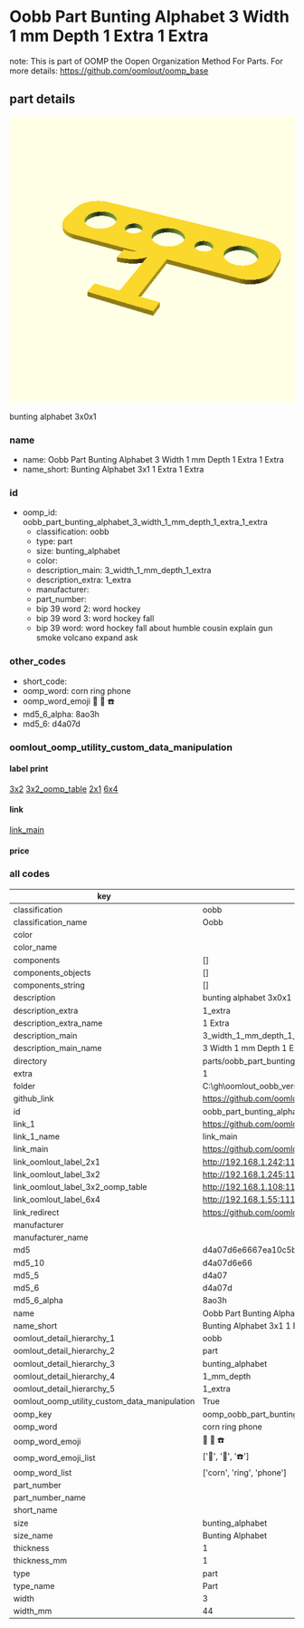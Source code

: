 # Oobb Part Bunting Alphabet 3 Width 1 mm Depth 1 Extra 1 Extra  

note: This is part of OOMP the Oopen Organization Method For Parts. For more details: https://github.com/oomlout/oomp_base

##  part details
  

[![](3dpr.png)](3dpr.png)

bunting alphabet 3x0x1



### name
* name: Oobb Part Bunting Alphabet 3 Width 1 mm Depth 1 Extra 1 Extra
* name_short: Bunting Alphabet 3x1 1 Extra 1 Extra
### id
* oomp_id: oobb_part_bunting_alphabet_3_width_1_mm_depth_1_extra_1_extra
  * classification: oobb
  * type: part
  * size: bunting_alphabet
  * color: 
  * description_main: 3_width_1_mm_depth_1_extra
  * description_extra: 1_extra
  * manufacturer: 
  * part_number: 
  * bip 39 word 2: word hockey
  * bip 39 word 3: word hockey fall
  * bip 39 word: word hockey fall about humble cousin explain gun smoke volcano expand ask

### other_codes
* short_code: 
* oomp_word: corn ring phone
* oomp_word_emoji :corn: :ring: :phone:
* md5_6_alpha: 8ao3h
* md5_6: d4a07d






### oomlout_oomp_utility_custom_data_manipulation
#### label print
[3x2](http://192.168.1.245:1112/?label=oomp%208ao3h)
[3x2_oomp_table](http://192.168.1.108:1112/?label=oomp%208ao3h)
[2x1](http://192.168.1.242:1112/?label=oomp%208ao3h)
[6x4](http://192.168.1.55:1112/?label=oomp%208ao3h)    

#### link

[link_main](https://github.com/oomlout/oomlout_oobb_version_4_generated_parts/tree/main/navigation_oomp/oobb/part/bunting_alphabet/3_width_1_mm_depth_1_extra/1_extra/part)                              

#### price







### all codes 
| key | value |  
| --- | --- |  
| classification | oobb |  
| classification_name | Oobb |  
| color |  |  
| color_name |  |  
| components | [] |  
| components_objects | [] |  
| components_string | [] |  
| description | bunting alphabet 3x0x1 |  
| description_extra | 1_extra |  
| description_extra_name | 1 Extra |  
| description_main | 3_width_1_mm_depth_1_extra |  
| description_main_name | 3 Width 1 mm Depth 1 Extra |  
| directory | parts/oobb_part_bunting_alphabet_3_width_1_mm_depth_1_extra_1_extra |  
| extra | 1 |  
| folder | C:\gh\oomlout_oobb_version_4_generated_parts\parts\oobb_part_bunting_alphabet_3_width_1_mm_depth_1_extra_1_extra |  
| github_link | https://github.com/oomlout/oomlout_oomp_part_src/tree/main/parts/oobb_part_bunting_alphabet_3_width_1_mm_depth_1_extra_1_extra |  
| id | oobb_part_bunting_alphabet_3_width_1_mm_depth_1_extra_1_extra |  
| link_1 | https://github.com/oomlout/oomlout_oobb_version_4_generated_parts/tree/main/navigation_oomp/oobb/part/bunting_alphabet/3_width_1_mm_depth_1_extra/1_extra/part |  
| link_1_name | link_main |  
| link_main | https://github.com/oomlout/oomlout_oobb_version_4_generated_parts/tree/main/navigation_oomp/oobb/part/bunting_alphabet/3_width_1_mm_depth_1_extra/1_extra/part |  
| link_oomlout_label_2x1 | http://192.168.1.242:1112/?label=oomp%208ao3h |  
| link_oomlout_label_3x2 | http://192.168.1.245:1112/?label=oomp%208ao3h |  
| link_oomlout_label_3x2_oomp_table | http://192.168.1.108:1112/?label=oomp%208ao3h |  
| link_oomlout_label_6x4 | http://192.168.1.55:1112/?label=oomp%208ao3h |  
| link_redirect | https://github.com/oomlout/oomlout_oobb_version_4_generated_parts/tree/main/parts/oobb_bunting_alphabet_03_01_ex_1 |  
| manufacturer |  |  
| manufacturer_name |  |  
| md5 | d4a07d6e6667ea10c5b77006a45b1feb |  
| md5_10 | d4a07d6e66 |  
| md5_5 | d4a07 |  
| md5_6 | d4a07d |  
| md5_6_alpha | 8ao3h |  
| name | Oobb Part Bunting Alphabet 3 Width 1 mm Depth 1 Extra 1 Extra |  
| name_short | Bunting Alphabet 3x1 1 Extra 1 Extra |  
| oomlout_detail_hierarchy_1 | oobb |  
| oomlout_detail_hierarchy_2 | part |  
| oomlout_detail_hierarchy_3 | bunting_alphabet |  
| oomlout_detail_hierarchy_4 | 1_mm_depth |  
| oomlout_detail_hierarchy_5 | 1_extra |  
| oomlout_oomp_utility_custom_data_manipulation | True |  
| oomp_key | oomp_oobb_part_bunting_alphabet_3_width_1_mm_depth_1_extra_1_extra |  
| oomp_word | corn ring phone |  
| oomp_word_emoji | :corn: :ring: :phone: |  
| oomp_word_emoji_list | [':corn:', ':ring:', ':phone:'] |  
| oomp_word_list | ['corn', 'ring', 'phone'] |  
| part_number |  |  
| part_number_name |  |  
| short_name |  |  
| size | bunting_alphabet |  
| size_name | Bunting Alphabet |  
| thickness | 1 |  
| thickness_mm | 1 |  
| type | part |  
| type_name | Part |  
| width | 3 |  
| width_mm | 44 |  
